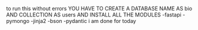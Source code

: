 to run this without errors
YOU HAVE TO CREATE A DATABASE NAME AS bio AND COLLECTION AS users
AND INSTALL ALL THE MODULES
-fastapi
-pymongo
-jinja2
-bson
-pydantic
i am done for today
